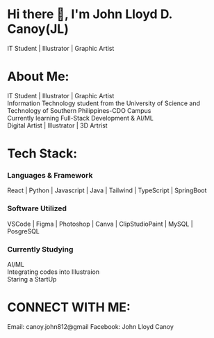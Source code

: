 # Hi there 👋, I'm John Lloyd D. Canoy(JL)
IT Student | Illustrator | Graphic Artist 

#  About Me:
IT Student | Illustrator | Graphic Artist <br>
Information Technology student from the University of Science and Technology of Southern Philippines-CDO Campus <br>
Currently learning Full-Stack Development & AI/ML <br>
Digital Artist | Illustrator | 3D Artrist 

# Tech Stack:

### Languages & Framework

React | Python | Javascript | Java | Tailwind | TypeScript | SpringBoot

### Software Utilized 

VSCode | Figma | Photoshop | Canva | ClipStudioPaint | MySQL | PosgreSQL

### Currently Studying 

AI/ML <br>
Integrating codes into Illustraion<br>
Staring a StartUp

# CONNECT WITH ME: 
Email: canoy.john812@gmail
Facebook: John Lloyd Canoy


